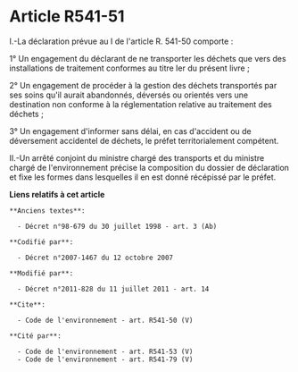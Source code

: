# Article R541-51

I.-La déclaration prévue au I de l'article R. 541-50 comporte : 

1° Un engagement du déclarant de ne transporter les déchets que vers des installations de traitement conformes au titre Ier
du présent livre ; 

2° Un engagement de procéder à la gestion des déchets transportés par ses soins qu'il aurait abandonnés, déversés ou orientés
vers une destination non conforme à la réglementation relative au traitement des déchets ; 

3° Un engagement d'informer sans délai, en cas d'accident ou de déversement accidentel de déchets, le préfet territorialement
compétent. 

II.-Un arrêté conjoint du ministre chargé des transports et du ministre chargé de l'environnement précise la composition du
dossier de déclaration et fixe les formes dans lesquelles il en est donné récépissé par le préfet.

**Liens relatifs à cet article**

	**Anciens textes**:

	  - Décret n°98-679 du 30 juillet 1998 - art. 3 (Ab)

	**Codifié par**:

	  - Décret n°2007-1467 du 12 octobre 2007

	**Modifié par**:

	  - Décret n°2011-828 du 11 juillet 2011 - art. 14

	**Cite**:

	  - Code de l'environnement - art. R541-50 (V)

	**Cité par**:

	  - Code de l'environnement - art. R541-53 (V)
	  - Code de l'environnement - art. R541-79 (V)
